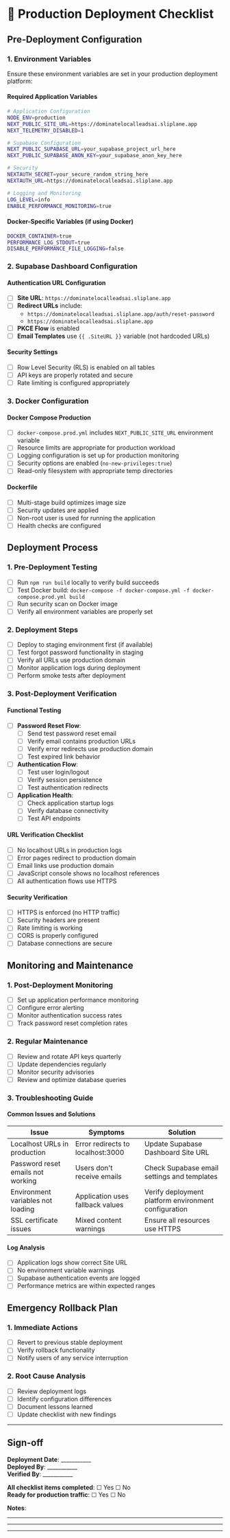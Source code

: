 # 🚀 Production Deployment Checklist

## Pre-Deployment Configuration

### 1. Environment Variables
Ensure these environment variables are set in your production deployment platform:

#### Required Application Variables
```bash
# Application Configuration
NODE_ENV=production
NEXT_PUBLIC_SITE_URL=https://dominatelocalleadsai.sliplane.app
NEXT_TELEMETRY_DISABLED=1

# Supabase Configuration
NEXT_PUBLIC_SUPABASE_URL=your_supabase_project_url_here
NEXT_PUBLIC_SUPABASE_ANON_KEY=your_supabase_anon_key_here

# Security
NEXTAUTH_SECRET=your_secure_random_string_here
NEXTAUTH_URL=https://dominatelocalleadsai.sliplane.app

# Logging and Monitoring
LOG_LEVEL=info
ENABLE_PERFORMANCE_MONITORING=true
```

#### Docker-Specific Variables (if using Docker)
```bash
DOCKER_CONTAINER=true
PERFORMANCE_LOG_STDOUT=true
DISABLE_PERFORMANCE_FILE_LOGGING=false
```

### 2. Supabase Dashboard Configuration

#### Authentication URL Configuration
- [ ] **Site URL**: `https://dominatelocalleadsai.sliplane.app`
- [ ] **Redirect URLs** include:
  - `https://dominatelocalleadsai.sliplane.app/auth/reset-password`
  - `https://dominatelocalleadsai.sliplane.app`
- [ ] **PKCE Flow** is enabled
- [ ] **Email Templates** use `{{ .SiteURL }}` variable (not hardcoded URLs)

#### Security Settings
- [ ] Row Level Security (RLS) is enabled on all tables
- [ ] API keys are properly rotated and secure
- [ ] Rate limiting is configured appropriately

### 3. Docker Configuration

#### Docker Compose Production
- [ ] `docker-compose.prod.yml` includes `NEXT_PUBLIC_SITE_URL` environment variable
- [ ] Resource limits are appropriate for production workload
- [ ] Logging configuration is set up for production monitoring
- [ ] Security options are enabled (`no-new-privileges:true`)
- [ ] Read-only filesystem with appropriate temp directories

#### Dockerfile
- [ ] Multi-stage build optimizes image size
- [ ] Security updates are applied
- [ ] Non-root user is used for running the application
- [ ] Health checks are configured

## Deployment Process

### 1. Pre-Deployment Testing
- [ ] Run `npm run build` locally to verify build succeeds
- [ ] Test Docker build: `docker-compose -f docker-compose.yml -f docker-compose.prod.yml build`
- [ ] Run security scan on Docker image
- [ ] Verify all environment variables are properly set

### 2. Deployment Steps
- [ ] Deploy to staging environment first (if available)
- [ ] Test forgot password functionality in staging
- [ ] Verify all URLs use production domain
- [ ] Monitor application logs during deployment
- [ ] Perform smoke tests after deployment

### 3. Post-Deployment Verification

#### Functional Testing
- [ ] **Password Reset Flow**:
  - [ ] Send test password reset email
  - [ ] Verify email contains production URLs
  - [ ] Verify error redirects use production domain
  - [ ] Test expired link behavior
- [ ] **Authentication Flow**:
  - [ ] Test user login/logout
  - [ ] Verify session persistence
  - [ ] Test authentication redirects
- [ ] **Application Health**:
  - [ ] Check application startup logs
  - [ ] Verify database connectivity
  - [ ] Test API endpoints

#### URL Verification Checklist
- [ ] No localhost URLs in production logs
- [ ] Error pages redirect to production domain
- [ ] Email links use production domain
- [ ] JavaScript console shows no localhost references
- [ ] All authentication flows use HTTPS

#### Security Verification
- [ ] HTTPS is enforced (no HTTP traffic)
- [ ] Security headers are present
- [ ] Rate limiting is working
- [ ] CORS is properly configured
- [ ] Database connections are secure

## Monitoring and Maintenance

### 1. Post-Deployment Monitoring
- [ ] Set up application performance monitoring
- [ ] Configure error alerting
- [ ] Monitor authentication success rates
- [ ] Track password reset completion rates

### 2. Regular Maintenance
- [ ] Review and rotate API keys quarterly
- [ ] Update dependencies regularly
- [ ] Monitor security advisories
- [ ] Review and optimize database queries

### 3. Troubleshooting Guide

#### Common Issues and Solutions
| Issue | Symptoms | Solution |
|-------|----------|----------|
| Localhost URLs in production | Error redirects to localhost:3000 | Update Supabase Dashboard Site URL |
| Password reset emails not working | Users don't receive emails | Check Supabase email settings and templates |
| Environment variables not loading | Application uses fallback values | Verify deployment platform environment configuration |
| SSL certificate issues | Mixed content warnings | Ensure all resources use HTTPS |

#### Log Analysis
- [ ] Application logs show correct Site URL
- [ ] No environment variable warnings
- [ ] Supabase authentication events are logged
- [ ] Performance metrics are within expected ranges

## Emergency Rollback Plan

### 1. Immediate Actions
- [ ] Revert to previous stable deployment
- [ ] Verify rollback functionality
- [ ] Notify users of any service interruption

### 2. Root Cause Analysis
- [ ] Review deployment logs
- [ ] Identify configuration differences
- [ ] Document lessons learned
- [ ] Update checklist with new findings

---

## Sign-off

**Deployment Date**: ___________  
**Deployed By**: ___________  
**Verified By**: ___________  

**All checklist items completed**: ☐ Yes ☐ No  
**Ready for production traffic**: ☐ Yes ☐ No  

**Notes**:
_________________________________________________
_________________________________________________
_________________________________________________